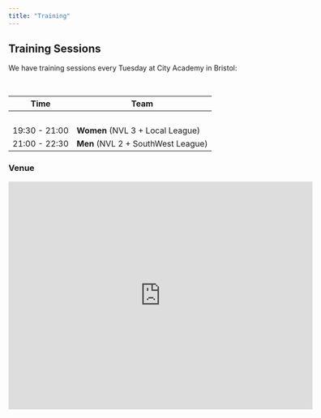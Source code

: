 ```yaml
---
title: "Training"
---
```


## Training Sessions

We have training sessions every Tuesday at City Academy in Bristol:

<br>

Time  | Team
----  | ----
<br>  |
19:30 - 21:00 | **Women** (NVL 3 + Local League)
21:00 - 22:30 | **Men** (NVL 2 + SouthWest League)

### Venue

<iframe src="https://www.google.com/maps/embed?pb=!1m14!1m8!1m3!1d9943.82652292366!2d-2.5631368!3d51.4589527!3m2!1i1024!2i768!4f13.1!3m3!1m2!1s0x0%3A0x4ffdf8d2a8a35dc1!2sThe+City+Academy+Bristol!5e0!3m2!1ses!2suk!4v1516040913176" width="600" height="450" frameborder="0" style="border:0" allowfullscreen></iframe>

<br/>

